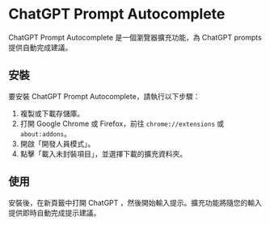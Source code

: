 # ChatGPT Prompt Autocomplete

ChatGPT Prompt Autocomplete 是一個瀏覽器擴充功能，為 ChatGPT prompts 提供自動完成建議。

## 安裝

要安裝 ChatGPT Prompt Autocomplete，請執行以下步驟：

1. 複製或下載存儲庫。
2. 打開 Google Chrome 或 Firefox，前往 `chrome://extensions` 或 `about:addons`。
3. 開啟「開發人員模式」。
4. 點擊「載入未封裝項目」，並選擇下載的擴充資料夾。

## 使用

安裝後，在新頁籤中打開 ChatGPT ，然後開始輸入提示。擴充功能將隨您的輸入提供即時自動完成提示建議。
